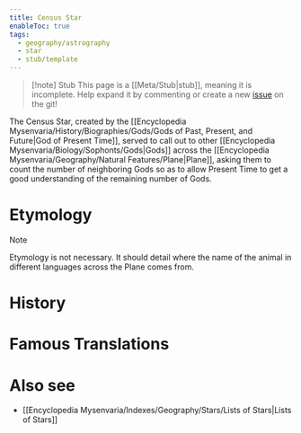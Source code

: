 ```yaml
---
title: Census Star
enableToc: true
tags:
  - geography/astrography
  - star
  - stub/template
---
```


> [!note] Stub
> This page is a [[Meta/Stub|stub]], meaning it is incomplete. Help expand it by commenting or create a new [issue](https://github.com/RagtimeGal/quartz--encyclopedia-mysenvaria/issues/new/choose) on the git!


The Census Star, created by the [[Encyclopedia Mysenvaria/History/Biographies/Gods/Gods of Past, Present, and Future|God of Present Time]], served to call out to other [[Encyclopedia Mysenvaria/Biology/Sophonts/Gods|Gods]] across the [[Encyclopedia Mysenvaria/Geography/Natural Features/Plane|Plane]], asking them to count the number of neighboring Gods so as to allow Present Time to get a good understanding of the remaining number of Gods.
# Etymology

> [!note]
> Etymology is not necessary. It should detail where the name of the animal in different languages across the Plane comes from.
# History

# Famous Translations

# Also see
- [[Encyclopedia Mysenvaria/Indexes/Geography/Stars/Lists of Stars|Lists of Stars]]
